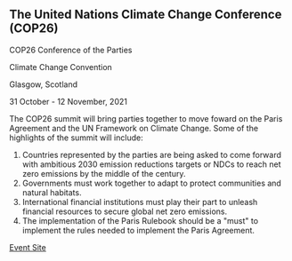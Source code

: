 ## The United Nations Climate Change Conference (COP26)

COP26 Conference of the Parties 

Climate Change Convention 

Glasgow, Scotland 

31 October - 12 November, 2021 

The COP26 summit will bring parties together to move foward on the Paris Agreement and the UN Framework on Climate Change. Some of the highlights of the summit will include:
1) Countries represented by the parties are being asked to come forward with ambitious 2030 emission reductions targets or NDCs to reach net zero emissions by the middle of the century.
2) Governments must work together to adapt to protect communities and natural habitats.
3) International financial institutions must play their part to unleash financial resources to secure global net zero emissions.
4) The implementation of the Paris Rulebook should be a "must" to implement the rules needed to implement the Paris Agreement. 

[Event Site](https://ukcop26.org/)
